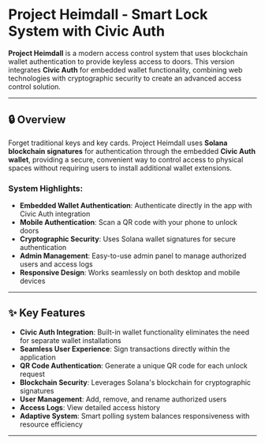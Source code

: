 # Project Heimdall - Smart Lock System with Civic Auth

**Project Heimdall** is a modern access control system that uses blockchain wallet authentication to provide keyless access to doors. This version integrates **Civic Auth** for embedded wallet functionality, combining web technologies with cryptographic security to create an advanced access control solution.

---

## 🔒 Overview

Forget traditional keys and key cards. Project Heimdall uses **Solana blockchain signatures** for authentication through the embedded **Civic Auth wallet**, providing a secure, convenient way to control access to physical spaces without requiring users to install additional wallet extensions.

### System Highlights:

- **Embedded Wallet Authentication**: Authenticate directly in the app with Civic Auth integration  
- **Mobile Authentication**: Scan a QR code with your phone to unlock doors  
- **Cryptographic Security**: Uses Solana wallet signatures for secure authentication  
- **Admin Management**: Easy-to-use admin panel to manage authorized users and access logs  
- **Responsive Design**: Works seamlessly on both desktop and mobile devices  

---

## ✨ Key Features

- **Civic Auth Integration**: Built-in wallet functionality eliminates the need for separate wallet installations  
- **Seamless User Experience**: Sign transactions directly within the application  
- **QR Code Authentication**: Generate a unique QR code for each unlock request  
- **Blockchain Security**: Leverages Solana's blockchain for cryptographic signatures  
- **User Management**: Add, remove, and rename authorized users  
- **Access Logs**: View detailed access history  
- **Adaptive System**: Smart polling system balances responsiveness with resource efficiency  

---

